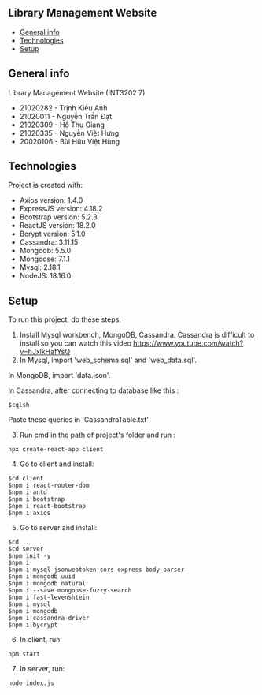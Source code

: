 ## Library Management Website 
* [General info](#general-info)
* [Technologies](#technologies)
* [Setup](#setup)

## General info
Library Management Website (INT3202 7)

* 21020282 - Trịnh Kiều Anh 
* 21020011 - Nguyễn Trần Đạt 
* 21020309 - Hồ Thu Giang
* 21020335 - Nguyễn Việt Hưng
* 20020106 - Bùi Hữu Việt Hùng
	
## Technologies
Project is created with:
* Axios version: 1.4.0
* ExpressJS version: 4.18.2
* Bootstrap version: 5.2.3
* ReactJS version: 18.2.0
* Bcrypt version: 5.1.0
* Cassandra: 3.11.15
* Mongodb: 5.5.0
* Mongoose: 7.1.1
* Mysql: 2.18.1
* NodeJS: 18.16.0	
	
## Setup
To run this project, do these steps:
1. Install Mysql workbench, MongoDB, Cassandra.
  Cassandra is difficult to install so you can watch this video https://www.youtube.com/watch?v=hJxlkHafYsQ
2. In Mysql, import 'web_schema.sql' and 'web_data.sql'.

In MongoDB, import 'data.json'.

In Cassandra, after connecting to database like this :
```
$cqlsh
```
Paste these queries in 'CassandraTable.txt'

3. Run cmd in the path of project's folder and run :
```
npx create-react-app client
```

4. Go to client and install:
```
$cd client
$npm i react-router-dom
$npm i antd
$npm i bootstrap
$npm i react-bootstrap
$npm i axios
```

5. Go to server and install:
```
$cd ..
$cd server
$npm init -y
$npm i
$npm i mysql jsonwebtoken cors express body-parser
$npm i mongodb uuid
$npm i mongodb natural
$npm i --save mongoose-fuzzy-search
$npm i fast-levenshtein
$npm i mysql
$npm i mongodb
$npm i cassandra-driver
$npm i bycrypt
```

6. In client, run:

```
npm start
```


7. In server, run:

```
node index.js
```

